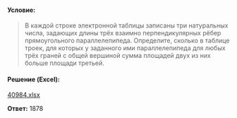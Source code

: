 #### Условие:
> В каждой строке электронной таблицы записаны три натуральных числа, задающих длины трёх взаимно перпендикулярных рёбер прямоугольного параллелепипеда. Определите, сколько в таблице троек, для которых у заданного ими параллелепипеда для любых трёх граней с общей вершиной сумма площадей двух из них больше площади третьей.

#### Решение (Excel):
[40984.xlsx](https://github.com/Thundiverter/infege2022/files/8053446/40984.xlsx)

**Ответ:** 1878
